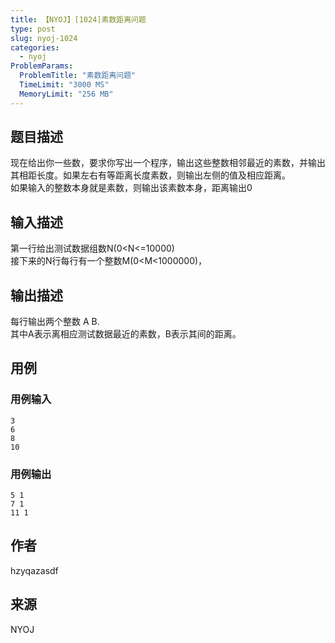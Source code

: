 ```yaml
---
title: 【NYOJ】[1024]素数距离问题
type: post
slug: nyoj-1024
categories:
  - nyoj
ProblemParams:
  ProblemTitle: "素数距离问题"
  TimeLimit: "3000 MS"
  MemoryLimit: "256 MB"
---
```


## 题目描述

现在给出你一些数，要求你写出一个程序，输出这些整数相邻最近的素数，并输出其相距长度。如果左右有等距离长度素数，则输出左侧的值及相应距离。  
如果输入的整数本身就是素数，则输出该素数本身，距离输出0

## 输入描述

第一行给出测试数据组数N(0<N<=10000)  
接下来的N行每行有一个整数M(0<M<1000000)，

## 输出描述

每行输出两个整数 A B.  
其中A表示离相应测试数据最近的素数，B表示其间的距离。

## 用例

### 用例输入

```
3
6
8
10
```  

### 用例输出

```
5 1
7 1
11 1
```

## 作者

hzyqazasdf

## 来源

NYOJ
